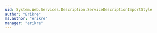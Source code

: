 ```yaml
---
uid: System.Web.Services.Description.ServiceDescriptionImportStyle
author: "Erikre"
ms.author: "erikre"
manager: "erikre"
---
```

